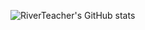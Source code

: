 ![RiverTeacher's GitHub stats](https://github-readme-stats.vercel.app/api?username=RiverTeacher&count_private=true)

